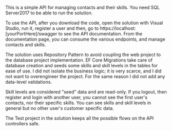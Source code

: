 This is a simple API for managing contacts and their skills. You need SQL Server2017 to be able to run the solution.

To use the API, after you download the code, open the solution with Visual Studio, run it, register a user and then, go to https://localhost:[yourPortHere]/swagger to see the API documentation. From the documentation page, you can consume the various endpoints, and manage contacts and skills. 

The solution uses Repository Pattern to avoid coupling the web project to the database project implementation. EF Core Migrations take care of database creation and seeds some skills and skill levels in the tables for ease of use. I did not isolate the business logic; it is very scarce, and I did not want to overengineer the project. For the same reason I did not add any data-level validations.

Skill levels are considered "seed" data and are read-only. If you logout, then register and login with another user, you cannot see the first user's contacts, nor their specific skills. You can see skills and skill levels in general but no other user's customer specific data.

The Test project in the solution keeps all the possible flows on the API controllers safe.
